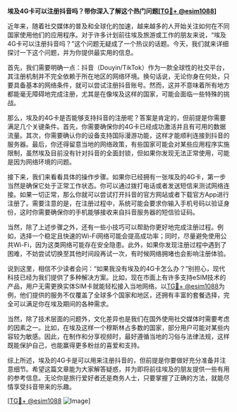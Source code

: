 **埃及4G卡可以注册抖音吗？带你深入了解这个热门问题[[TG💪+ @esim1088](https://t.me/s/esim1088)]**

近年来，随着社交媒体的普及和全球化的加速，越来越多的人开始关注如何在不同国家使用他们的应用程序。对于许多计划前往埃及旅游或工作的朋友来说，“埃及4G卡可以注册抖音吗？”这个问题无疑成了一个热议的话题。今天，我们就来详细探讨一下这个问题，并为你提供最实用的信息。

首先，我们需要明确一点：抖音（Douyin/TikTok）作为一款全球性的社交平台，其注册机制并不完全依赖于所在地区的网络环境。换句话说，无论你身在何处，只要具备基本的网络条件，就可以尝试注册抖音账号。然而，这并不意味着所有地方都能毫无障碍地完成注册，尤其是在像埃及这样的国家，可能会面临一些特殊的挑战。

那么，埃及的4G卡是否能够支持抖音的注册呢？答案是肯定的，但前提是你需要满足几个关键条件。首先，你需要确保你的4G卡已经成功激活并且有可用的数据流量。其次，你需要确认你的设备支持国际漫游功能，这样才能顺利连接到抖音的服务器。最后，你还得留意当地的网络政策，有些国家可能会对某些应用程序实施限制，虽然埃及目前没有针对抖音的全面封锁，但如果你发现无法正常使用，可能是因为网络环境的问题。

接下来，我们来看看具体的操作步骤。如果你已经拥有一张埃及的4G卡，第一步当然是确保它处于正常工作状态。你可以通过拨打电话或者发送短信来测试网络连接。如果一切正常，那么你就可以尝试打开抖音的官方网站或者下载官方App进行注册了。需要注意的是，在注册过程中，系统可能会要求你输入手机号码以验证身份，这时你需要确保你的手机能够接收来自抖音服务器的短信验证码。

当然，除了上述步骤之外，还有一些小技巧可以帮助你更好地完成注册过程。例如，选择一个稳定且快速的Wi-Fi网络可能会提高成功率；同时，尽量避免使用公共Wi-Fi，因为这类网络可能存在安全隐患。此外，如果你发现注册过程中遇到了困难，不妨尝试切换至其他时间段再试一次，有时候网络拥堵也会影响注册体验。

说到这里，相信不少读者会问：“如果我没有埃及的4G卡怎么办？”别担心，现代科技已经为我们提供了多种解决方案。比如，现在市面上有许多支持eSIM技术的产品，用户无需更换实体SIM卡就能轻松接入当地网络。以[TG💪+ @esim1088](https://t.me/s/esim1088)为例，他们提供的服务不仅覆盖了全球多个国家和地区，还拥有丰富的套餐选择，完全可以满足你在埃及期间的各种需求。

当然，除了技术层面的问题外，文化差异也是我们在国外使用社交媒体时需要考虑的因素之一。比如，在埃及这样一个穆斯林占多数的国家，部分用户可能对某些内容较为敏感。因此，在制作和分享视频时，最好遵循当地的习俗与法律法规，这样既能保护自己，也能赢得更多粉丝的喜爱和支持。

综上所述，埃及的4G卡是可以用来注册抖音的，但前提是你要做好充分准备并注意细节。希望这篇文章能为大家解答疑惑，并为即将前往埃及的朋友提供一些有用的参考信息。无论你是旅行爱好者还是商务人士，只要掌握了正确的方法，就能尽情享受抖音带来的乐趣。

[[TG💪+ @esim1088](https://t.me/s/esim1088) ![Image](https://i.postimg.cc/4NQfJmqS/Snipaste-2025-05-13-00-14-12.png)]